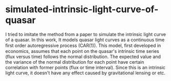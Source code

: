 # simulated-intrinsic-light-curve-of-quasar

I tried to imitate the method from a paper to simulate the intrinsic light curve of a quasar. In this work, It models quasar light curves as a continuous time ﬁrst order autoregressive process (CAR(1)). This model, first developed in economics, assumes that each point on the quasar's intrinsic time series (flux versus time) follows the normal distribution.
The expected value and the variance of the normal distribution for each point have certain correlation with former points (flux or time interval).
Since this is an intrinsic light curve, it doesn't have any effect caused by gravitational lensing or etc.
